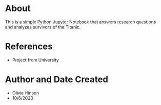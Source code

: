 # About
This is a simple Python Jupyter Notebook that answers research questions and analyzes survivors of the Titanic. 

# References
- Project from University

# Author and Date Created
- Olivia Hinson
- 10/6/2020
